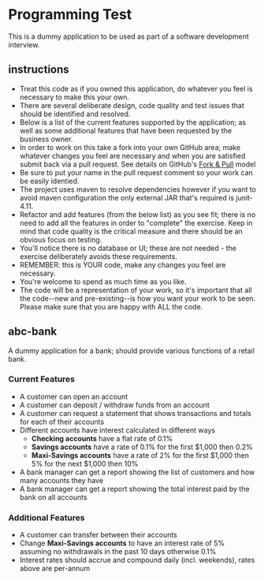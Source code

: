 Programming Test
========

This is a dummy application to be used as part of a software development interview.

instructions
--------

* Treat this code as if you owned this application, do whatever you feel is necessary to make this your own.
* There are several deliberate design, code quality and test issues that should be identified and resolved.
* Below is a list of the current features supported by the application; as well as some additional features that have been requested by the business owner.
* In order to work on this take a fork into your own GitHub area; make whatever changes you feel are necessary and when you are satisfied submit back via a pull request. See details on GitHub's [Fork & Pull](https://help.github.com/articles/using-pull-requests) model
* Be sure to put your name in the pull request comment so your work can be easily identied.
* The project uses maven to resolve dependencies however if you want to avoid maven configuration the only external JAR that's required is junit-4.11.
* Refactor and add features (from the below list) as you see fit; there is no need to add all the features in order to "complete" the exercise. Keep in mind that code quality is the critical measure and there should be an obvious focus on testing.
* You'll notice there is no database or UI; these are not needed - the exercise deliberately avoids these requirements.
* REMEMBER: this is YOUR code, make any changes you feel are necessary.
* You're welcome to spend as much time as you like.
* The code will be a representation of your work, so it's important that all the code--new and pre-existing--is how you want your work to be seen.  Please make sure that you are happy with ALL the code.

abc-bank
--------

A dummy application for a bank; should provide various functions of a retail bank.

### Current Features

* A customer can open an account
* A customer can deposit / withdraw funds from an account
* A customer can request a statement that shows transactions and totals for each of their accounts
* Different accounts have interest calculated in different ways
  * **Checking accounts** have a flat rate of 0.1%
  * **Savings accounts** have a rate of 0.1% for the first $1,000 then 0.2%
  * **Maxi-Savings accounts** have a rate of 2% for the first $1,000 then 5% for the next $1,000 then 10%
* A bank manager can get a report showing the list of customers and how many accounts they have
* A bank manager can get a report showing the total interest paid by the bank on all accounts

### Additional Features

* A customer can transfer between their accounts
* Change **Maxi-Savings accounts** to have an interest rate of 5% assuming no withdrawals in the past 10 days otherwise 0.1%
* Interest rates should accrue and compound daily (incl. weekends), rates above are per-annum
